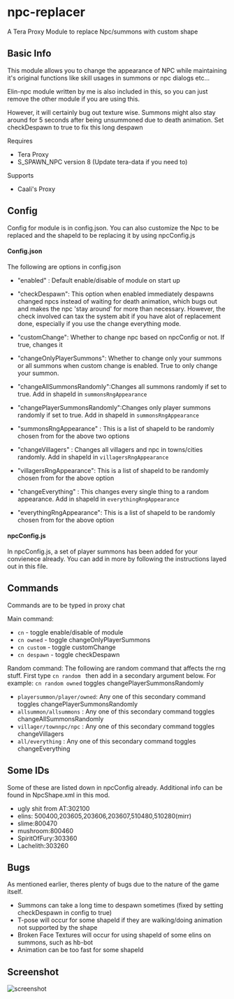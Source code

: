 # npc-replacer
A Tera Proxy Module to replace Npc/summons with custom shape

## Basic Info
This module allows you to change the appearance of NPC while maintaining it's original functions like skill usages in summons or npc dialogs etc...

Elin-npc module written by me is also included in this, so you can just remove the other module if you are using this.

However, it will certainly bug out texture wise. Summons might also stay around for 5 seconds after being unsummoned due to death animation. Set checkDespawn to true to fix this long despawn

Requires
- Tera Proxy
- S_SPAWN_NPC version 8 (Update tera-data if you need to)

Supports
- Caali's Proxy
## Config
Config for module is in config.json. You can also customize the Npc to be replaced and the shapeId to be replacing it by using npcConfig.js

#### Config.json
The following are options in config.json

- "enabled" : Default enable/disable of module on start up
- "checkDespawn": This option when enabled immediately despawns changed npcs instead of waiting for death animation, which bugs out and makes the npc 'stay around' for more than necessary. However, the check involved can tax the system abit if you have alot of replacement done, especially if you use the change everything mode.
- "customChange": Whether to change npc based on npcConfig or not. If true, changes it
- "changeOnlyPlayerSummons": Whether to change only your summons or all summons when custom change is enabled. True to only change your summon.


- "changeAllSummonsRandomly":Changes all summons randomly if set to true. Add in shapeId in `summonsRngAppearance`
- "changePlayerSummonsRandomly":Changes only player summons randomly if set to true. Add in shapeId in `summonsRngAppearance`
- "summonsRngAppearance" : This is a list of shapeId to be randomly chosen from for the above two options


- "changeVillagers" : Changes all villagers and npc in towns/cities randomly. Add in shapeId in `villagersRngAppearance`
- "villagersRngAppearance":  This is a list of shapeId to be randomly chosen from for the above option


- "changeEverything" : This changes every single thing to a random appearance. Add in shapeId in `everythingRngAppearance`
- "everythingRngAppearance": This is a list of shapeId to be randomly chosen from for the above option

#### npcConfig.js
In npcConfig.js, a set of player summons has been added for your convienece already. You can add in more by following the instructions layed out in this file.

## Commands
Commands are to be typed in proxy chat

Main command: 
- `cn` - toggle enable/disable of module
- `cn owned` - toggle changeOnlyPlayerSummons
- `cn custom` - toggle customChange
- `cn despawn` - toggle checkDespawn

Random command: The following are random command that affects the rng stuff. First type `cn random ` then add in a secondary argument below. For example: `cn random owned` toggles changePlayerSummonsRandomly

- `playersummon/player/owned`: Any one of this secondary command toggles changePlayerSummonsRandomly
- `allsummon/allsummons` : Any one of this secondary command toggles changeAllSummonsRandomly
- `villager/townnpc/npc` : Any one of this secondary command toggles changeVillagers
- `all/everything` : Any one of this secondary command toggles changeEverything

## Some IDs
Some of these are listed down in npcConfig already. Additional info can be found in NpcShape.xml in this mod.
 - ugly shit from AT:302100 
 - elins: 500400,203605,203606,203607,510480,510280(mirr) 
 - slime:800470 
 - mushroom:800460 
 - SpiritOfFury:303360
 - Lachelith:303260

## Bugs
As mentioned earlier, theres plenty of bugs due to the nature of the game itself.
- Summons can take a long time to despawn sometimes (fixed by setting checkDespawn in config to true)
- T-pose will occur for some shapeId if they are walking/doing animation not supported by the shape
- Broken Face Textures will occur for using shapeId of some elins on summons, such as hb-bot
- Animation can be too fast for some shapeId


## Screenshot
![screenshot](https://i.imgur.com/Gf92Ned.png)
